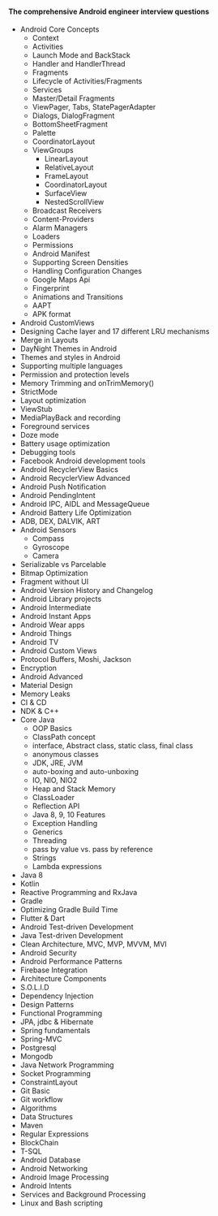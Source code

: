 #### The comprehensive Android engineer interview questions

* Android Core Concepts
	* Context
	* Activities
	* Launch Mode and BackStack
	* Handler and HandlerThread
	* Fragments
	* Lifecycle of Activities/Fragments
	* Services
	* Master/Detail Fragments
	* ViewPager, Tabs, StatePagerAdapter
	* Dialogs, DialogFragment
	* BottomSheetFragment
	* Palette
	* CoordinatorLayout
	* ViewGroups
		* LinearLayout
		* RelativeLayout
		* FrameLayout
		* CoordinatorLayout
		* SurfaceView
		* NestedScrollView
	* Broadcast Receivers
	* Content-Providers
	* Alarm Managers
	* Loaders
	* Permissions
	* Android Manifest
	* Supporting Screen Densities
	* Handling Configuration Changes
	* Google Maps Api
	* Fingerprint
	* Animations and Transitions
	* AAPT
	* APK format
* Android CustomViews
* Designing Cache layer and 17 different LRU mechanisms
* Merge in Layouts
* DayNight Themes in Android
* Themes and styles in Android
* Supporting multiple languages
* Permission and protection levels
* Memory Trimming and onTrimMemory()
* StrictMode
* Layout optimization
* ViewStub
* MediaPlayBack and recording
* Foreground services
* Doze mode
* Battery usage optimization
* Debugging tools
* Facebook Android development tools
* Android RecyclerView Basics
* Android RecyclerView Advanced
* Android Push Notification
* Android PendingIntent
* Android IPC, AIDL and MessageQueue
* Android Battery Life Optimization
* ADB, DEX, DALVIK, ART
* Android Sensors
	* Compass
	* Gyroscope
	* Camera
* Serializable vs Parcelable
* Bitmap Optimization
* Fragment without UI
* Android Version History and Changelog
* Android Library projects
* Android Intermediate
* Android Instant Apps
* Android Wear apps
* Android Things
* Android TV
* Android Custom Views
* Protocol Buffers, Moshi, Jackson
* Encryption
* Android Advanced
* Material Design
* Memory Leaks
* CI & CD
* NDK & C++
* Core Java 
	* OOP Basics
	* ClassPath concept
	* interface, Abstract class, static class, final class
	* anonymous classes
	* JDK, JRE, JVM
	* auto-boxing and auto-unboxing
	* IO, NIO, NIO2
	* Heap and Stack Memory
	* ClassLoader
	* Reflection API
	* Java 8, 9, 10 Features
	* Exception Handling
	* Generics
	* Threading
	* pass by value vs. pass by reference
	* Strings
	* Lambda expressions
* Java 8 
* Kotlin
* Reactive Programming and RxJava
* Gradle
* Optimizing Gradle Build Time
* Flutter & Dart
* Android Test-driven Development
* Java Test-driven Development
* Clean Architecture, MVC, MVP, MVVM, MVI
* Android Security
* Android Performance Patterns
* Firebase Integration
* Architecture Components
* S.O.L.I.D 
* Dependency Injection
* Design Patterns
* Functional Programming
* JPA, jdbc & Hibernate
* Spring fundamentals
* Spring-MVC
* Postgresql
* Mongodb
* Java Network Programming
* Socket Programming
* ConstraintLayout
* Git Basic
* Git workflow
* Algorithms
* Data Structures
* Maven
* Regular Expressions
* BlockChain
* T-SQL
* Android Database
* Android Networking
* Android Image Processing
* Android Intents
* Services and Background Processing
* Linux and Bash scripting